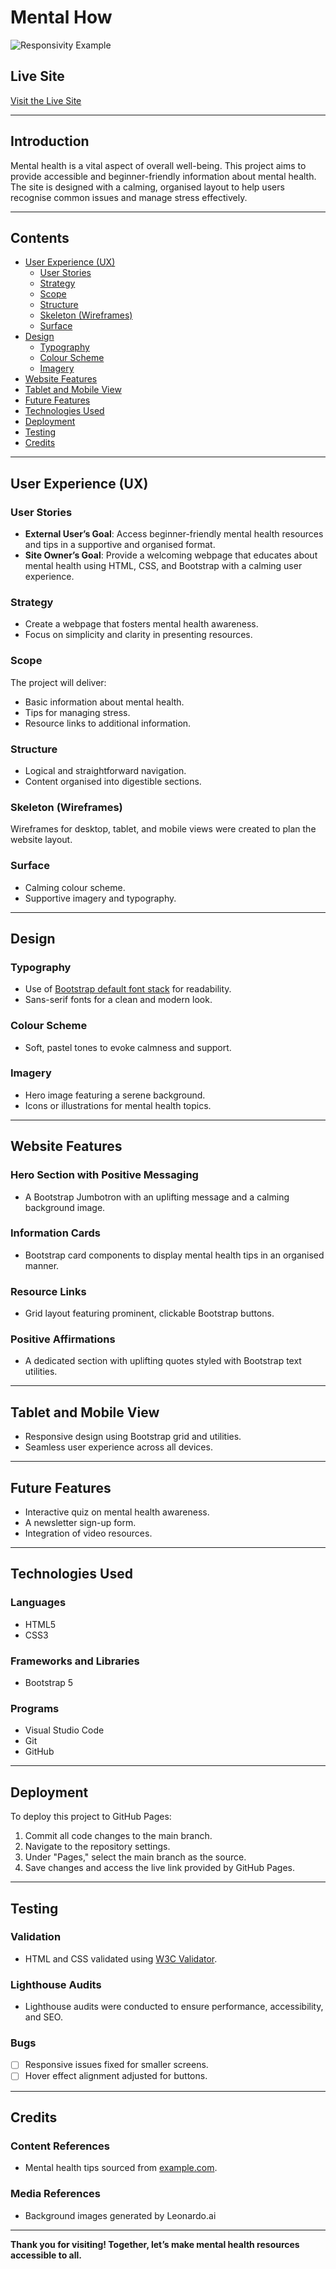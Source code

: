 # Mental How

![Responsivity Example](assets/images/Mental%20How%20Screenshot.png)

## Live Site
[Visit the Live Site](https://your-live-site-link-here.com)

---

## Introduction
Mental health is a vital aspect of overall well-being. This project aims to provide accessible and beginner-friendly information about mental health. The site is designed with a calming, organised layout to help users recognise common issues and manage stress effectively.

---

## Contents
- [User Experience (UX)](#user-experience-ux)
  - [User Stories](#user-stories)
  - [Strategy](#strategy)
  - [Scope](#scope)
  - [Structure](#structure)
  - [Skeleton (Wireframes)](#skeleton-wireframes)
  - [Surface](#surface)
- [Design](#design)
  - [Typography](#typography)
  - [Colour Scheme](#colour-scheme)
  - [Imagery](#imagery)
- [Website Features](#website-features)
- [Tablet and Mobile View](#tablet-and-mobile-view)
- [Future Features](#future-features)
- [Technologies Used](#technologies-used)
- [Deployment](#deployment)
- [Testing](#testing)
- [Credits](#credits)

---

## User Experience (UX)

### User Stories
- **External User’s Goal**: Access beginner-friendly mental health resources and tips in a supportive and organised format.
- **Site Owner’s Goal**: Provide a welcoming webpage that educates about mental health using HTML, CSS, and Bootstrap with a calming user experience.

### Strategy
- Create a webpage that fosters mental health awareness.
- Focus on simplicity and clarity in presenting resources.

### Scope
The project will deliver:
- Basic information about mental health.
- Tips for managing stress.
- Resource links to additional information.

### Structure
- Logical and straightforward navigation.
- Content organised into digestible sections.

### Skeleton (Wireframes)
Wireframes for desktop, tablet, and mobile views were created to plan the website layout.

### Surface
- Calming colour scheme.
- Supportive imagery and typography.

---

## Design

### Typography
- Use of [Bootstrap default font stack](https://getbootstrap.com/docs/5.0/content/reboot/#native-font-stack) for readability.
- Sans-serif fonts for a clean and modern look.

### Colour Scheme
- Soft, pastel tones to evoke calmness and support.

### Imagery
- Hero image featuring a serene background.
- Icons or illustrations for mental health topics.

---

## Website Features

### Hero Section with Positive Messaging
- A Bootstrap Jumbotron with an uplifting message and a calming background image.

### Information Cards
- Bootstrap card components to display mental health tips in an organised manner.

### Resource Links
- Grid layout featuring prominent, clickable Bootstrap buttons.

### Positive Affirmations
- A dedicated section with uplifting quotes styled with Bootstrap text utilities.

---

## Tablet and Mobile View
- Responsive design using Bootstrap grid and utilities.
- Seamless user experience across all devices.

---

## Future Features
- Interactive quiz on mental health awareness.
- A newsletter sign-up form.
- Integration of video resources.

---

## Technologies Used

### Languages
- HTML5
- CSS3

### Frameworks and Libraries
- Bootstrap 5

### Programs
- Visual Studio Code
- Git
- GitHub

---

## Deployment
To deploy this project to GitHub Pages:
1. Commit all code changes to the main branch.
2. Navigate to the repository settings.
3. Under "Pages," select the main branch as the source.
4. Save changes and access the live link provided by GitHub Pages.

---

## Testing

### Validation
- HTML and CSS validated using [W3C Validator](https://validator.w3.org/).

### Lighthouse Audits
- Lighthouse audits were conducted to ensure performance, accessibility, and SEO.

### Bugs
- [ ] Responsive issues fixed for smaller screens.
- [ ] Hover effect alignment adjusted for buttons.

---

## Credits

### Content References
- Mental health tips sourced from [example.com](https://example.com).

### Media References
- Background images generated by Leonardo.ai

---

**Thank you for visiting! Together, let’s make mental health resources accessible to all.**
